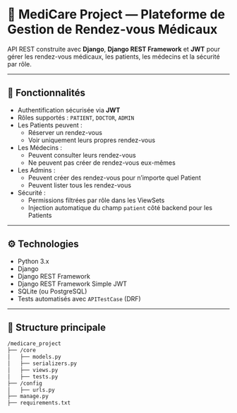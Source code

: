 # 🏥 MediCare Project — Plateforme de Gestion de Rendez-vous Médicaux

API REST construite avec **Django**, **Django REST Framework** et **JWT** pour gérer les rendez-vous médicaux, les patients, les médecins et la sécurité par rôle.

---

## 🚀 **Fonctionnalités**

- Authentification sécurisée via **JWT**
- Rôles supportés : `PATIENT`, `DOCTOR`, `ADMIN`
- Les Patients peuvent :
  - Réserver un rendez-vous
  - Voir uniquement leurs propres rendez-vous
- Les Médecins :
  - Peuvent consulter leurs rendez-vous
  - Ne peuvent pas créer de rendez-vous eux-mêmes
- Les Admins :
  - Peuvent créer des rendez-vous pour n’importe quel Patient
  - Peuvent lister tous les rendez-vous
- Sécurité :
  - Permissions filtrées par rôle dans les ViewSets
  - Injection automatique du champ `patient` côté backend pour les Patients

---

## ⚙️ **Technologies**

- Python 3.x
- Django
- Django REST Framework
- Django REST Framework Simple JWT
- SQLite (ou PostgreSQL)
- Tests automatisés avec `APITestCase` (DRF)

---

## 📂 **Structure principale**

```bash
/medicare_project
├── /core
│   ├── models.py
│   ├── serializers.py
│   ├── views.py
│   ├── tests.py
├── /config
│   ├── urls.py
├── manage.py
├── requirements.txt
```
